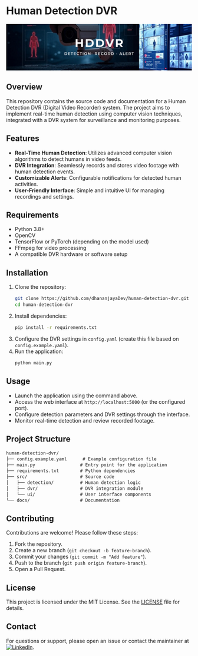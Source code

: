 # Human Detection DVR

![Banner Image](https://github.com/dhananjayaDev/human-detection-dvr/blob/master/HDDDVR%20Bannner.png)

## Overview
This repository contains the source code and documentation for a Human Detection DVR (Digital Video Recorder) system. The project aims to implement real-time human detection using computer vision techniques, integrated with a DVR system for surveillance and monitoring purposes.

## Features
- **Real-Time Human Detection**: Utilizes advanced computer vision algorithms to detect humans in video feeds.
- **DVR Integration**: Seamlessly records and stores video footage with human detection events.
- **Customizable Alerts**: Configurable notifications for detected human activities.
- **User-Friendly Interface**: Simple and intuitive UI for managing recordings and settings.

## Requirements
- Python 3.8+
- OpenCV
- TensorFlow or PyTorch (depending on the model used)
- FFmpeg for video processing
- A compatible DVR hardware or software setup

## Installation
1. Clone the repository:
   ```bash
   git clone https://github.com/dhananjayaDev/human-detection-dvr.git
   cd human-detection-dvr
   ```
2. Install dependencies:
   ```bash
   pip install -r requirements.txt
   ```
3. Configure the DVR settings in `config.yaml` (create this file based on `config.example.yaml`).
4. Run the application:
   ```bash
   python main.py
   ```

## Usage
- Launch the application using the command above.
- Access the web interface at `http://localhost:5000` (or the configured port).
- Configure detection parameters and DVR settings through the interface.
- Monitor real-time detection and review recorded footage.

## Project Structure
```
human-detection-dvr/
├── config.example.yaml      # Example configuration file
├── main.py                 # Entry point for the application
├── requirements.txt        # Python dependencies
├── src/                    # Source code
│   ├── detection/          # Human detection logic
│   ├── dvr/                # DVR integration module
│   └── ui/                 # User interface components
└── docs/                   # Documentation
```

## Contributing
Contributions are welcome! Please follow these steps:
1. Fork the repository.
2. Create a new branch (`git checkout -b feature-branch`).
3. Commit your changes (`git commit -m "Add feature"`).
4. Push to the branch (`git push origin feature-branch`).
5. Open a Pull Request.

## License
This project is licensed under the MIT License. See the [LICENSE](LICENSE) file for details.

## Contact
For questions or support, please open an issue or contact the maintainer at [![LinkedIn](https://img.shields.io/badge/LinkedIn-Profile-blue)](https://www.linkedin.com/in/dhananjayadissanayake/).
